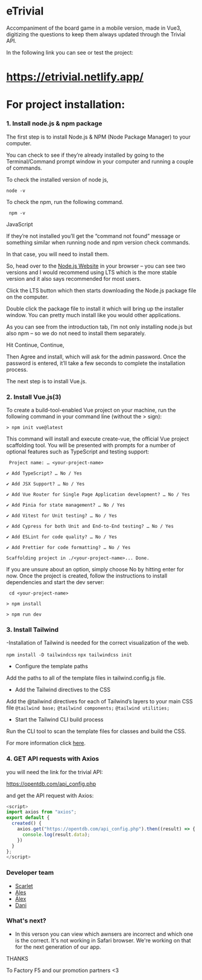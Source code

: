 # eTrivial

Accompaniment of the board game in a mobile version, made in Vue3, digitizing the questions to keep them always updated through the Trivial API.

In the following link you can see or test the project:

# https://etrivial.netlify.app/

# For project installation:

### 1. Install node.js & npm package

The first step is to install Node.js & NPM (Node Package Manager) to your computer.

You can check to see if they’re already installed by going to the Terminal/Command prompt window in your computer and running a couple of commands.

To check the installed version of node js,

`node -v`

To check the npm, run the following command.

` npm -v`

JavaScript

If they’re not installed you’ll get the “command not found” message or something similar when running node and npm version check commands.

In that case, you will need to install them.

So, head over to the [Node.js Website](https://nodejs.org/en "Node.js Website") in your browser – you can see two versions and I would recommend using LTS which is the more stable version and it also says recommended for most users.

Click the LTS button which then starts downloading the Node.js package file on the computer. 

Double click the package file to install it which will bring up the installer window. You can pretty much install like you would other applications.

As you can see from the introduction tab, I’m not only installing node.js but also npm – so we do not need to install them separately.

Hit Continue, Continue,

Then Agree and install, which will ask for the admin password. Once the password is entered, it’ll take a few seconds to complete the installation process.

The next step is to install Vue.js.

### 2. Install Vue.js(3)

To create a build-tool-enabled Vue project on your machine, run the following command in your command line (without the > sign):

`> npm init vue@latest`

This command will install and execute create-vue, the official Vue project scaffolding tool. You will be presented with prompts for a number of optional features such as TypeScript and testing support:

` Project name: … <your-project-name>`

`✔ Add TypeScript? … No / Yes`

`✔ Add JSX Support? … No / Yes`

`✔ Add Vue Router for Single Page Application development? … No / Yes`

`✔ Add Pinia for state management? … No / Yes`

`✔ Add Vitest for Unit testing? … No / Yes`

`✔ Add Cypress for both Unit and End-to-End testing? … No / Yes`

`✔ Add ESLint for code quality? … No / Yes`

`✔ Add Prettier for code formatting? … No / Yes`

`Scaffolding project in ./<your-project-name>...
Done.`

If you are unsure about an option, simply choose No by hitting enter for now. Once the project is created, follow the instructions to install dependencies and start the dev server:

` cd <your-project-name>`

`> npm install`

`> npm run dev`

### 3. Install Tailwind

 -Installation of Tailwind is needed for the correct visualization of the web.

`npm install -D tailwindcss`
`npx tailwindcss init`

 - Configure the template paths

Add the paths to all of the template files in tailwind.config.js file.

- Add the Tailwind directives to the CSS

Add the @tailwind directives for each of Tailwind’s layers to your main CSS file
`@tailwind base;`
`@tailwind components;`
`@tailwind utilities;`

 - Start the Tailwind CLI build process

Run the CLI tool to scan the template files for classes and build the CSS.

For more information click [here](https://tailwindcss.com/docs/installation).

### 4.  GET API requests with Axios

you will need the link for the trivial API: 

https://opentdb.com/api_config.php

and get the API request with Axios:

```javascript
<script>
import axios from "axios";
export default {
  created() {
    axios.get("https://opentdb.com/api_config.php").then((result) => {
      console.log(result.data);
    })
  }
};
</script>

```





### Developer team
- [Scarlet ](https://github.com/skyrosa "Scarlet ")
- [Ales](https://github.com/aleswebgit "Ales")
- [Álex ](https://github.com/ginkgob "Álex ")
- [Dani](https://github.com/LvL090 "Daniel calvo")

### What's next?
- In this verson you can view which awnsers are incorrect and which one is the correct. It's not working in Safari browser. We're working on that for the next generation of our app.


THANKS

To Factory F5 and our promotion partners <3
